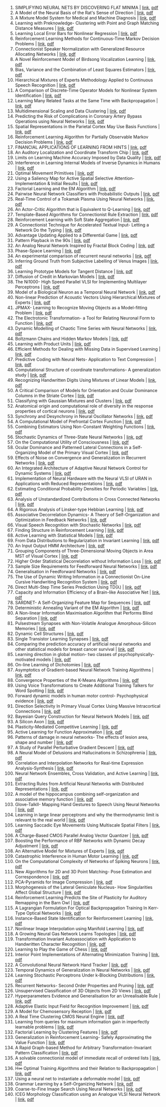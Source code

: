 1. SIMPLIFYING NEURAL NETS BY DISCOVERING FLAT MINIMA | [link](https://papers.nips.cc/paper/1994/hash/01882513d5fa7c329e940dda99b12147-Abstract.html), [pdf](https://papers.nips.cc/paper/1994/file/01882513d5fa7c329e940dda99b12147-Paper.pdf)
2. A Model of the Neural Basis of the Rat's Sense of Direction | [link](https://papers.nips.cc/paper/1994/hash/024d7f84fff11dd7e8d9c510137a2381-Abstract.html), [pdf](https://papers.nips.cc/paper/1994/file/024d7f84fff11dd7e8d9c510137a2381-Paper.pdf)
3. A Mixture Model System for Medical and Machine Diagnosis | [link](https://papers.nips.cc/paper/1994/hash/03e0704b5690a2dee1861dc3ad3316c9-Abstract.html), [pdf](https://papers.nips.cc/paper/1994/file/03e0704b5690a2dee1861dc3ad3316c9-Paper.pdf)
4. Learning with Preknowledge- Clustering with Point and Graph Matching Distance Measures | [link](https://papers.nips.cc/paper/1994/hash/043c3d7e489c69b48737cc0c92d0f3a2-Abstract.html), [pdf](https://papers.nips.cc/paper/1994/file/043c3d7e489c69b48737cc0c92d0f3a2-Paper.pdf)
5. Learning Local Error Bars for Nonlinear Regression | [link](https://papers.nips.cc/paper/1994/hash/061412e4a03c02f9902576ec55ebbe77-Abstract.html), [pdf](https://papers.nips.cc/paper/1994/file/061412e4a03c02f9902576ec55ebbe77-Paper.pdf)
6. Reinforcement Learning Methods for Continuous-Time Markov Decision Problems | [link](https://papers.nips.cc/paper/1994/hash/07871915a8107172b3b5dc15a6574ad3-Abstract.html), [pdf](https://papers.nips.cc/paper/1994/file/07871915a8107172b3b5dc15a6574ad3-Paper.pdf)
7. Connectionist Speaker Normalization with Generalized Resource Allocating Networks | [link](https://papers.nips.cc/paper/1994/hash/08fe2621d8e716b02ec0da35256a998d-Abstract.html), [pdf](https://papers.nips.cc/paper/1994/file/08fe2621d8e716b02ec0da35256a998d-Paper.pdf)
8. A Novel Reinforcement Model of Birdsong Vocalization Learning | [link](https://papers.nips.cc/paper/1994/hash/0a113ef6b61820daa5611c870ed8d5ee-Abstract.html), [pdf](https://papers.nips.cc/paper/1994/file/0a113ef6b61820daa5611c870ed8d5ee-Paper.pdf)
9. Bias, Variance and the Combination of Least Squares Estimators | [link](https://papers.nips.cc/paper/1994/hash/0b8aff0438617c055eb55f0ba5d226fa-Abstract.html), [pdf](https://papers.nips.cc/paper/1994/file/0b8aff0438617c055eb55f0ba5d226fa-Paper.pdf)
10. Hierarchical Mixtures of Experts Methodology Applied to Continuous Speech Recognition | [link](https://papers.nips.cc/paper/1994/hash/0d0871f0806eae32d30983b62252da50-Abstract.html), [pdf](https://papers.nips.cc/paper/1994/file/0d0871f0806eae32d30983b62252da50-Paper.pdf)
11. A Comparison of Discrete-Time Operator Models for Nonlinear System Identification | [link](https://papers.nips.cc/paper/1994/hash/0efe32849d230d7f53049ddc4a4b0c60-Abstract.html), [pdf](https://papers.nips.cc/paper/1994/file/0efe32849d230d7f53049ddc4a4b0c60-Paper.pdf)
12. Learning Many Related Tasks at the Same Time with Backpropagation | [link](https://papers.nips.cc/paper/1994/hash/0f840be9b8db4d3fbd5ba2ce59211f55-Abstract.html), [pdf](https://papers.nips.cc/paper/1994/file/0f840be9b8db4d3fbd5ba2ce59211f55-Paper.pdf)
13. Multidimensional Scaling and Data Clustering | [link](https://papers.nips.cc/paper/1994/hash/1587965fb4d4b5afe8428a4a024feb0d-Abstract.html), [pdf](https://papers.nips.cc/paper/1994/file/1587965fb4d4b5afe8428a4a024feb0d-Paper.pdf)
14. Predicting the Risk of Complications in Coronary Artery Bypass Operations using Neural Networks | [link](https://papers.nips.cc/paper/1994/hash/168908dd3227b8358eababa07fcaf091-Abstract.html), [pdf](https://papers.nips.cc/paper/1994/file/168908dd3227b8358eababa07fcaf091-Paper.pdf)
15. Spatial Representations in the Parietal Cortex May Use Basis Functions | [link](https://papers.nips.cc/paper/1994/hash/170c944978496731ba71f34c25826a34-Abstract.html), [pdf](https://papers.nips.cc/paper/1994/file/170c944978496731ba71f34c25826a34-Paper.pdf)
16. Reinforcement Learning Algorithm for Partially Observable Markov Decision Problems | [link](https://papers.nips.cc/paper/1994/hash/1c1d4df596d01da60385f0bb17a4a9e0-Abstract.html), [pdf](https://papers.nips.cc/paper/1994/file/1c1d4df596d01da60385f0bb17a4a9e0-Paper.pdf)
17. FINANCIAL APPLICATIONS OF LEARNING FROM HINTS | [link](https://papers.nips.cc/paper/1994/hash/1cc3633c579a90cfdd895e64021e2163-Abstract.html), [pdf](https://papers.nips.cc/paper/1994/file/1cc3633c579a90cfdd895e64021e2163-Paper.pdf)
18. An Auditory Localization and Coordinate Transform Chip | [link](https://papers.nips.cc/paper/1994/hash/1ce927f875864094e3906a4a0b5ece68-Abstract.html), [pdf](https://papers.nips.cc/paper/1994/file/1ce927f875864094e3906a4a0b5ece68-Paper.pdf)
19. Limits on Learning Machine Accuracy Imposed by Data Quality | [link](https://papers.nips.cc/paper/1994/hash/1e056d2b0ebd5c878c550da6ac5d3724-Abstract.html), [pdf](https://papers.nips.cc/paper/1994/file/1e056d2b0ebd5c878c550da6ac5d3724-Paper.pdf)
20. Interference in Learning Internal Models of Inverse Dynamics in Humans | [link](https://papers.nips.cc/paper/1994/hash/1e48c4420b7073bc11916c6c1de226bb-Abstract.html), [pdf](https://papers.nips.cc/paper/1994/file/1e48c4420b7073bc11916c6c1de226bb-Paper.pdf)
21. Optimal Movement Primitives | [link](https://papers.nips.cc/paper/1994/hash/1f4477bad7af3616c1f933a02bfabe4e-Abstract.html), [pdf](https://papers.nips.cc/paper/1994/file/1f4477bad7af3616c1f933a02bfabe4e-Paper.pdf)
22. Using a Saliency Map for Active Spatial Selective Attention- Implementation & Initial Results | [link](https://papers.nips.cc/paper/1994/hash/1f50893f80d6830d62765ffad7721742-Abstract.html), [pdf](https://papers.nips.cc/paper/1994/file/1f50893f80d6830d62765ffad7721742-Paper.pdf)
23. Factorial Learning and the EM Algorithm | [link](https://papers.nips.cc/paper/1994/hash/20aee3a5f4643755a79ee5f6a73050ac-Abstract.html), [pdf](https://papers.nips.cc/paper/1994/file/20aee3a5f4643755a79ee5f6a73050ac-Paper.pdf)
24. Pairwise Neural Network Classifiers with Probabilistic Outputs | [link](https://papers.nips.cc/paper/1994/hash/210f760a89db30aa72ca258a3483cc7f-Abstract.html), [pdf](https://papers.nips.cc/paper/1994/file/210f760a89db30aa72ca258a3483cc7f-Paper.pdf)
25. Real-Time Control of a Tokamak Plasma Using Neural Networks | [link](https://papers.nips.cc/paper/1994/hash/2387337ba1e0b0249ba90f55b2ba2521-Abstract.html), [pdf](https://papers.nips.cc/paper/1994/file/2387337ba1e0b0249ba90f55b2ba2521-Paper.pdf)
26. An Actor-Critic Algorithm that is Equivalent to Q-Learning | [link](https://papers.nips.cc/paper/1994/hash/23ce1851341ec1fa9e0c259de10bf87c-Abstract.html), [pdf](https://papers.nips.cc/paper/1994/file/23ce1851341ec1fa9e0c259de10bf87c-Paper.pdf)
27. Template-Based Algorithms for Connectionist Rule Extraction | [link](https://papers.nips.cc/paper/1994/hash/24896ee4c6526356cc127852413ea3b4-Abstract.html), [pdf](https://papers.nips.cc/paper/1994/file/24896ee4c6526356cc127852413ea3b4-Paper.pdf)
28. Reinforcement Learning with Soft State Aggregation | [link](https://papers.nips.cc/paper/1994/hash/287e03db1d99e0ec2edb90d079e142f3-Abstract.html), [pdf](https://papers.nips.cc/paper/1994/file/287e03db1d99e0ec2edb90d079e142f3-Paper.pdf)
29. A Connectionist Technique for Accelerated Textual Input- Letting a Network Do the Typing | [link](https://papers.nips.cc/paper/1994/hash/298923c8190045e91288b430794814c4-Abstract.html), [pdf](https://papers.nips.cc/paper/1994/file/298923c8190045e91288b430794814c4-Paper.pdf)
30. Advantage Updating Applied to a Differential Game | [link](https://papers.nips.cc/paper/1994/hash/2a9d121cd9c3a1832bb6d2cc6bd7a8a7-Abstract.html), [pdf](https://papers.nips.cc/paper/1994/file/2a9d121cd9c3a1832bb6d2cc6bd7a8a7-Paper.pdf)
31. Pattern Playback in the 90s | [link](https://papers.nips.cc/paper/1994/hash/2ab56412b1163ee131e1246da0955bd1-Abstract.html), [pdf](https://papers.nips.cc/paper/1994/file/2ab56412b1163ee131e1246da0955bd1-Paper.pdf)
32. An Analog Neural Network Inspired by Fractal Block Coding | [link](https://papers.nips.cc/paper/1994/hash/2ba596643cbbbc20318224181fa46b28-Abstract.html), [pdf](https://papers.nips.cc/paper/1994/file/2ba596643cbbbc20318224181fa46b28-Paper.pdf)
33. Phase-Space Learning | [link](https://papers.nips.cc/paper/1994/hash/2f885d0fbe2e131bfc9d98363e55d1d4-Abstract.html), [pdf](https://papers.nips.cc/paper/1994/file/2f885d0fbe2e131bfc9d98363e55d1d4-Paper.pdf)
34. An experimental comparison of recurrent neural networks | [link](https://papers.nips.cc/paper/1994/hash/31b3b31a1c2f8a370206f111127c0dbd-Abstract.html), [pdf](https://papers.nips.cc/paper/1994/file/31b3b31a1c2f8a370206f111127c0dbd-Paper.pdf)
35. Inferring Ground Truth from Subjective Labelling of Venus Images | [link](https://papers.nips.cc/paper/1994/hash/3cef96dcc9b8035d23f69e30bb19218a-Abstract.html), [pdf](https://papers.nips.cc/paper/1994/file/3cef96dcc9b8035d23f69e30bb19218a-Paper.pdf)
36. Learning Prototype Models for Tangent Distance | [link](https://papers.nips.cc/paper/1994/hash/3df1d4b96d8976ff5986393e8767f5b2-Abstract.html), [pdf](https://papers.nips.cc/paper/1994/file/3df1d4b96d8976ff5986393e8767f5b2-Paper.pdf)
37. Diffusion of Credit in Markovian Models | [link](https://papers.nips.cc/paper/1994/hash/3e89ebdb49f712c7d90d1b39e348bbbf-Abstract.html), [pdf](https://papers.nips.cc/paper/1994/file/3e89ebdb49f712c7d90d1b39e348bbbf-Paper.pdf)
38. The Ni1000- High Speed Parallel VLSI for Implementing Multilayer Perceptrons | [link](https://papers.nips.cc/paper/1994/hash/430c3626b879b4005d41b8a46172e0c0-Abstract.html), [pdf](https://papers.nips.cc/paper/1994/file/430c3626b879b4005d41b8a46172e0c0-Paper.pdf)
39. Model of a Biological Neuron as a Temporal Neural Network | [link](https://papers.nips.cc/paper/1994/hash/4311359ed4969e8401880e3c1836fbe1-Abstract.html), [pdf](https://papers.nips.cc/paper/1994/file/4311359ed4969e8401880e3c1836fbe1-Paper.pdf)
40. Non-linear Prediction of Acoustic Vectors Using Hierarchical Mixtures of Experts | [link](https://papers.nips.cc/paper/1994/hash/437d7d1d97917cd627a34a6a0fb41136-Abstract.html), [pdf](https://papers.nips.cc/paper/1994/file/437d7d1d97917cd627a34a6a0fb41136-Paper.pdf)
41. JPMAX- Learning to Recognize Moving Objects as a Model-fitting Problem | [link](https://papers.nips.cc/paper/1994/hash/4b0250793549726d5c1ea3906726ebfe-Abstract.html), [pdf](https://papers.nips.cc/paper/1994/file/4b0250793549726d5c1ea3906726ebfe-Paper.pdf)
42. The Electrotonic Transformation- a Tool for Relating Neuronal Form to Function | [link](https://papers.nips.cc/paper/1994/hash/4b6538a44a1dfdc2b83477cd76dee98e-Abstract.html), [pdf](https://papers.nips.cc/paper/1994/file/4b6538a44a1dfdc2b83477cd76dee98e-Paper.pdf)
43. Dynamic Modelling of Chaotic Time Series with Neural Networks | [link](https://papers.nips.cc/paper/1994/hash/4daa3db355ef2b0e64b472968cb70f0d-Abstract.html), [pdf](https://papers.nips.cc/paper/1994/file/4daa3db355ef2b0e64b472968cb70f0d-Paper.pdf)
44. Boltzmann Chains and Hidden Markov Models | [link](https://papers.nips.cc/paper/1994/hash/4e0cb6fb5fb446d1c92ede2ed8780188-Abstract.html), [pdf](https://papers.nips.cc/paper/1994/file/4e0cb6fb5fb446d1c92ede2ed8780188-Paper.pdf)
45. Learning with Product Units | [link](https://papers.nips.cc/paper/1994/hash/4fac9ba115140ac4f1c22da82aa0bc7f-Abstract.html), [pdf](https://papers.nips.cc/paper/1994/file/4fac9ba115140ac4f1c22da82aa0bc7f-Paper.pdf)
46. Efficient Methods for Dealing with Missing Data in Supervised Learning | [link](https://papers.nips.cc/paper/1994/hash/54a367d629152b720749e187b3eaa11b-Abstract.html), [pdf](https://papers.nips.cc/paper/1994/file/54a367d629152b720749e187b3eaa11b-Paper.pdf)
47. Predictive Coding with Neural Nets- Application to Text Compression | [link](https://papers.nips.cc/paper/1994/hash/5705e1164a8394aace6018e27d20d237-Abstract.html), [pdf](https://papers.nips.cc/paper/1994/file/5705e1164a8394aace6018e27d20d237-Paper.pdf)
48. Computational Structure of coordinate transformations- A generalization study | [link](https://papers.nips.cc/paper/1994/hash/58e4d44e550d0f7ee0a23d6b02d9b0db-Abstract.html), [pdf](https://papers.nips.cc/paper/1994/file/58e4d44e550d0f7ee0a23d6b02d9b0db-Paper.pdf)
49. Recognizing Handwritten Digits Using Mixtures of Linear Models | [link](https://papers.nips.cc/paper/1994/hash/5c936263f3428a40227908d5a3847c0b-Abstract.html), [pdf](https://papers.nips.cc/paper/1994/file/5c936263f3428a40227908d5a3847c0b-Paper.pdf)
50. A Critical Comparison of Models for Orientation and Ocular Dominance Columns in the Striate Cortex | [link](https://papers.nips.cc/paper/1994/hash/5d616dd38211ebb5d6ec52986674b6e4-Abstract.html), [pdf](https://papers.nips.cc/paper/1994/file/5d616dd38211ebb5d6ec52986674b6e4-Paper.pdf)
51. Classifying with Gaussian Mixtures and Clusters | [link](https://papers.nips.cc/paper/1994/hash/621461af90cadfdaf0e8d4cc25129f91-Abstract.html), [pdf](https://papers.nips.cc/paper/1994/file/621461af90cadfdaf0e8d4cc25129f91-Paper.pdf)
52. Anatomical origin and computational role of diversity in the response properties of cortical neurons | [link](https://papers.nips.cc/paper/1994/hash/6395ebd0f4b478145ecfbaf939454fa4-Abstract.html), [pdf](https://papers.nips.cc/paper/1994/file/6395ebd0f4b478145ecfbaf939454fa4-Paper.pdf)
53. Synchrony and Desynchrony in Neural Oscillator Networks | [link](https://papers.nips.cc/paper/1994/hash/64223ccf70bbb65a3a4aceac37e21016-Abstract.html), [pdf](https://papers.nips.cc/paper/1994/file/64223ccf70bbb65a3a4aceac37e21016-Paper.pdf)
54. A Computational Model of Prefrontal Cortex Function | [link](https://papers.nips.cc/paper/1994/hash/65cc2c8205a05d7379fa3a6386f710e1-Abstract.html), [pdf](https://papers.nips.cc/paper/1994/file/65cc2c8205a05d7379fa3a6386f710e1-Paper.pdf)
55. Combining Estimators Using Non-Constant Weighting Functions | [link](https://papers.nips.cc/paper/1994/hash/6602294be910b1e3c4571bd98c4d5484-Abstract.html), [pdf](https://papers.nips.cc/paper/1994/file/6602294be910b1e3c4571bd98c4d5484-Paper.pdf)
56. Stochastic Dynamics of Three-State Neural Networks | [link](https://papers.nips.cc/paper/1994/hash/692f93be8c7a41525c0baf2076aecfb4-Abstract.html), [pdf](https://papers.nips.cc/paper/1994/file/692f93be8c7a41525c0baf2076aecfb4-Paper.pdf)
57. On the Computational Utility of Consciousness | [link](https://papers.nips.cc/paper/1994/hash/6aab1270668d8cac7cef2566a1c5f569-Abstract.html), [pdf](https://papers.nips.cc/paper/1994/file/6aab1270668d8cac7cef2566a1c5f569-Paper.pdf)
58. Ocular Dominance and Patterned Lateral Connections in a Self-Organizing Model of the Primary Visual Cortex | [link](https://papers.nips.cc/paper/1994/hash/6b180037abbebea991d8b1232f8a8ca9-Abstract.html), [pdf](https://papers.nips.cc/paper/1994/file/6b180037abbebea991d8b1232f8a8ca9-Paper.pdf)
59. Effects of Noise on Convergence and Generalization in Recurrent Networks | [link](https://papers.nips.cc/paper/1994/hash/6c3cf77d52820cd0fe646d38bc2145ca-Abstract.html), [pdf](https://papers.nips.cc/paper/1994/file/6c3cf77d52820cd0fe646d38bc2145ca-Paper.pdf)
60. An Integrated Architecture of Adaptive Neural Network Control for Dynamic Systems | [link](https://papers.nips.cc/paper/1994/hash/6cfe0e6127fa25df2a0ef2ae1067d915-Abstract.html), [pdf](https://papers.nips.cc/paper/1994/file/6cfe0e6127fa25df2a0ef2ae1067d915-Paper.pdf)
61. Implementation of Neural Hardware with the Neural VLSI of URAN in Applications with Reduced Representations | [link](https://papers.nips.cc/paper/1994/hash/704afe073992cbe4813cae2f7715336f-Abstract.html), [pdf](https://papers.nips.cc/paper/1994/file/704afe073992cbe4813cae2f7715336f-Paper.pdf)
62. Estimating Conditional Probability Densities for Periodic Variables | [link](https://papers.nips.cc/paper/1994/hash/74bba22728b6185eec06286af6bec36d-Abstract.html), [pdf](https://papers.nips.cc/paper/1994/file/74bba22728b6185eec06286af6bec36d-Paper.pdf)
63. Analysis of Unstandardized Contributions in Cross Connected Networks | [link](https://papers.nips.cc/paper/1994/hash/7504adad8bb96320eb3afdd4df6e1f60-Abstract.html), [pdf](https://papers.nips.cc/paper/1994/file/7504adad8bb96320eb3afdd4df6e1f60-Paper.pdf)
64. A Rigorous Analysis of Linsker-type Hebbian Learning | [link](https://papers.nips.cc/paper/1994/hash/7634ea65a4e6d9041cfd3f7de18e334a-Abstract.html), [pdf](https://papers.nips.cc/paper/1994/file/7634ea65a4e6d9041cfd3f7de18e334a-Paper.pdf)
65. Associative Decorrelation Dynamics- A Theory of Self-Organization and Optimization in Feedback Networks | [link](https://papers.nips.cc/paper/1994/hash/766d856ef1a6b02f93d894415e6bfa0e-Abstract.html), [pdf](https://papers.nips.cc/paper/1994/file/766d856ef1a6b02f93d894415e6bfa0e-Paper.pdf)
66. Visual Speech Recognition with Stochastic Networks | [link](https://papers.nips.cc/paper/1994/hash/7b13b2203029ed80337f27127a9f1d28-Abstract.html), [pdf](https://papers.nips.cc/paper/1994/file/7b13b2203029ed80337f27127a9f1d28-Paper.pdf)
67. Finding Structure in Reinforcement Learning | [link](https://papers.nips.cc/paper/1994/hash/7ce3284b743aefde80ffd9aec500e085-Abstract.html), [pdf](https://papers.nips.cc/paper/1994/file/7ce3284b743aefde80ffd9aec500e085-Paper.pdf)
68. Active Learning with Statistical Models | [link](https://papers.nips.cc/paper/1994/hash/7f975a56c761db6506eca0b37ce6ec87-Abstract.html), [pdf](https://papers.nips.cc/paper/1994/file/7f975a56c761db6506eca0b37ce6ec87-Paper.pdf)
69. From Data Distributions to Regularization in Invariant Learning | [link](https://papers.nips.cc/paper/1994/hash/7fa732b517cbed14a48843d74526c11a-Abstract.html), [pdf](https://papers.nips.cc/paper/1994/file/7fa732b517cbed14a48843d74526c11a-Paper.pdf)
70. An Input Output HMM Architecture | [link](https://papers.nips.cc/paper/1994/hash/8065d07da4a77621450aa84fee5656d9-Abstract.html), [pdf](https://papers.nips.cc/paper/1994/file/8065d07da4a77621450aa84fee5656d9-Paper.pdf)
71. Grouping Components of Three-Dimensional Moving Objects in Area MST of Visual Cortex | [link](https://papers.nips.cc/paper/1994/hash/860320be12a1c050cd7731794e231bd3-Abstract.html), [pdf](https://papers.nips.cc/paper/1994/file/860320be12a1c050cd7731794e231bd3-Paper.pdf)
72. Higher Order Statistical Decorrelation without Information Loss | [link](https://papers.nips.cc/paper/1994/hash/892c91e0a653ba19df81a90f89d99bcd-Abstract.html), [pdf](https://papers.nips.cc/paper/1994/file/892c91e0a653ba19df81a90f89d99bcd-Paper.pdf)
73. Sample Size Requirements for Feedforward Neural Networks | [link](https://papers.nips.cc/paper/1994/hash/89fcd07f20b6785b92134bd6c1d0fa42-Abstract.html), [pdf](https://papers.nips.cc/paper/1994/file/89fcd07f20b6785b92134bd6c1d0fa42-Paper.pdf)
74. Generalisation in Feedforward Networks | [link](https://papers.nips.cc/paper/1994/hash/8b5040a8a5baf3e0e67386c2e3a9b903-Abstract.html), [pdf](https://papers.nips.cc/paper/1994/file/8b5040a8a5baf3e0e67386c2e3a9b903-Paper.pdf)
75. The Use of Dynamic Writing Information in a Connectionist On-Line Cursive Handwriting Recognition System | [link](https://papers.nips.cc/paper/1994/hash/8b6dd7db9af49e67306feb59a8bdc52c-Abstract.html), [pdf](https://papers.nips.cc/paper/1994/file/8b6dd7db9af49e67306feb59a8bdc52c-Paper.pdf)
76. Direct Multi-Step Time Series Prediction Using TD(λ) | [link](https://papers.nips.cc/paper/1994/hash/8d6dc35e506fc23349dd10ee68dabb64-Abstract.html), [pdf](https://papers.nips.cc/paper/1994/file/8d6dc35e506fc23349dd10ee68dabb64-Paper.pdf)
77. Capacity and Information Efficiency of a Brain-like Associative Net | [link](https://papers.nips.cc/paper/1994/hash/8f468c873a32bb0619eaeb2050ba45d1-Abstract.html), [pdf](https://papers.nips.cc/paper/1994/file/8f468c873a32bb0619eaeb2050ba45d1-Paper.pdf)
78. SARDNET- A Self-Organizing Feature Map for Sequences | [link](https://papers.nips.cc/paper/1994/hash/90794e3b050f815354e3e29e977a88ab-Abstract.html), [pdf](https://papers.nips.cc/paper/1994/file/90794e3b050f815354e3e29e977a88ab-Paper.pdf)
79. Deterministic Annealing Variant of the EM Algorithm | [link](https://papers.nips.cc/paper/1994/hash/92262bf907af914b95a0fc33c3f33bf6-Abstract.html), [pdf](https://papers.nips.cc/paper/1994/file/92262bf907af914b95a0fc33c3f33bf6-Paper.pdf)
80. A Non-linear Information Maximisation Algorithm that Performs Blind Separation | [link](https://papers.nips.cc/paper/1994/hash/9232fe81225bcaef853ae32870a2b0fe-Abstract.html), [pdf](https://papers.nips.cc/paper/1994/file/9232fe81225bcaef853ae32870a2b0fe-Paper.pdf)
81. Pulsestream Synapses with Non-Volatile Analogue Amorphous-Silicon Memories | [link](https://papers.nips.cc/paper/1994/hash/9246444d94f081e3549803b928260f56-Abstract.html), [pdf](https://papers.nips.cc/paper/1994/file/9246444d94f081e3549803b928260f56-Paper.pdf)
82. Dynamic Cell Structures | [link](https://papers.nips.cc/paper/1994/hash/92977ae4d2ba21425a59afb269c2a14e-Abstract.html), [pdf](https://papers.nips.cc/paper/1994/file/92977ae4d2ba21425a59afb269c2a14e-Paper.pdf)
83. Single Transistor Learning Synapses | [link](https://papers.nips.cc/paper/1994/hash/934815ad542a4a7c5e8a2dfa04fea9f5-Abstract.html), [pdf](https://papers.nips.cc/paper/1994/file/934815ad542a4a7c5e8a2dfa04fea9f5-Paper.pdf)
84. Comparing the prediction accuracy of artificial neural networks and other statistical models for breast cancer survival | [link](https://papers.nips.cc/paper/1994/hash/9908279ebbf1f9b250ba689db6a0222b-Abstract.html), [pdf](https://papers.nips.cc/paper/1994/file/9908279ebbf1f9b250ba689db6a0222b-Paper.pdf)
85. Learning direction in global motion- two classes of psychophysically-motivated models | [link](https://papers.nips.cc/paper/1994/hash/9ab0d88431732957a618d4a469a0d4c3-Abstract.html), [pdf](https://papers.nips.cc/paper/1994/file/9ab0d88431732957a618d4a469a0d4c3-Paper.pdf)
86. On-line Learning of Dichotomies | [link](https://papers.nips.cc/paper/1994/hash/9c01802ddb981e6bcfbec0f0516b8e35-Abstract.html), [pdf](https://papers.nips.cc/paper/1994/file/9c01802ddb981e6bcfbec0f0516b8e35-Paper.pdf)
87. Asymptotics of Gradient-based Neural Network Training Algorithms | [link](https://papers.nips.cc/paper/1994/hash/9f53d83ec0691550f7d2507d57f4f5a2-Abstract.html), [pdf](https://papers.nips.cc/paper/1994/file/9f53d83ec0691550f7d2507d57f4f5a2-Paper.pdf)
88. Convergence Properties of the K-Means Algorithms | [link](https://papers.nips.cc/paper/1994/hash/a1140a3d0df1c81e24ae954d935e8926-Abstract.html), [pdf](https://papers.nips.cc/paper/1994/file/a1140a3d0df1c81e24ae954d935e8926-Paper.pdf)
89. Using Voice Transformations to Create Additional Training Talkers for Word Spotting | [link](https://papers.nips.cc/paper/1994/hash/a3d68b461bd9d3533ee1dd3ce4628ed4-Abstract.html), [pdf](https://papers.nips.cc/paper/1994/file/a3d68b461bd9d3533ee1dd3ce4628ed4-Paper.pdf)
90. Forward dynamic models in human motor control- Psychophysical evidence | [link](https://papers.nips.cc/paper/1994/hash/a4300b002bcfb71f291dac175d52df94-Abstract.html), [pdf](https://papers.nips.cc/paper/1994/file/a4300b002bcfb71f291dac175d52df94-Paper.pdf)
91. Direction Selectivity In Primary Visual Cortex Using Massive Intracortical Connections | [link](https://papers.nips.cc/paper/1994/hash/a64c94baaf368e1840a1324e839230de-Abstract.html), [pdf](https://papers.nips.cc/paper/1994/file/a64c94baaf368e1840a1324e839230de-Paper.pdf)
92. Bayesian Query Construction for Neural Network Models | [link](https://papers.nips.cc/paper/1994/hash/a9b7ba70783b617e9998dc4dd82eb3c5-Abstract.html), [pdf](https://papers.nips.cc/paper/1994/file/a9b7ba70783b617e9998dc4dd82eb3c5-Paper.pdf)
93. A Silicon Axon | [link](https://papers.nips.cc/paper/1994/hash/aa169b49b583a2b5af89203c2b78c67c-Abstract.html), [pdf](https://papers.nips.cc/paper/1994/file/aa169b49b583a2b5af89203c2b78c67c-Paper.pdf)
94. Plasticity-Mediated Competitive Learning | [link](https://papers.nips.cc/paper/1994/hash/aa68c75c4a77c87f97fb686b2f068676-Abstract.html), [pdf](https://papers.nips.cc/paper/1994/file/aa68c75c4a77c87f97fb686b2f068676-Paper.pdf)
95. Active Learning for Function Approximation | [link](https://papers.nips.cc/paper/1994/hash/acf4b89d3d503d8252c9c4ba75ddbf6d-Abstract.html), [pdf](https://papers.nips.cc/paper/1994/file/acf4b89d3d503d8252c9c4ba75ddbf6d-Paper.pdf)
96. Patterns of damage in neural networks- The effects of lesion area, shape and number | [link](https://papers.nips.cc/paper/1994/hash/b55ec28c52d5f6205684a473a2193564-Abstract.html), [pdf](https://papers.nips.cc/paper/1994/file/b55ec28c52d5f6205684a473a2193564-Paper.pdf)
97. A Study of Parallel Perturbative Gradient Descent | [link](https://papers.nips.cc/paper/1994/hash/b56a18e0eacdf51aa2a5306b0f533204-Abstract.html), [pdf](https://papers.nips.cc/paper/1994/file/b56a18e0eacdf51aa2a5306b0f533204-Paper.pdf)
98. A Neural Model of Delusions and Hallucinations in Schizophrenia | [link](https://papers.nips.cc/paper/1994/hash/b6a1085a27ab7bff7550f8a3bd017df8-Abstract.html), [pdf](https://papers.nips.cc/paper/1994/file/b6a1085a27ab7bff7550f8a3bd017df8-Paper.pdf)
99. Correlation and Interpolation Networks for Real-time Expression Analysis-Synthesis | [link](https://papers.nips.cc/paper/1994/hash/b706835de79a2b4e80506f582af3676a-Abstract.html), [pdf](https://papers.nips.cc/paper/1994/file/b706835de79a2b4e80506f582af3676a-Paper.pdf)
100. Neural Network Ensembles, Cross Validation, and Active Learning | [link](https://papers.nips.cc/paper/1994/hash/b8c37e33defde51cf91e1e03e51657da-Abstract.html), [pdf](https://papers.nips.cc/paper/1994/file/b8c37e33defde51cf91e1e03e51657da-Paper.pdf)
101. Extracting Rules from Artificial Neural Networks with Distributed Representations | [link](https://papers.nips.cc/paper/1994/hash/bea5955b308361a1b07bc55042e25e54-Abstract.html), [pdf](https://papers.nips.cc/paper/1994/file/bea5955b308361a1b07bc55042e25e54-Paper.pdf)
102. A model of the hippocampus combining self-organization and associative memory function | [link](https://papers.nips.cc/paper/1994/hash/c22abfa379f38b5b0411bc11fa9bf92f-Abstract.html), [pdf](https://papers.nips.cc/paper/1994/file/c22abfa379f38b5b0411bc11fa9bf92f-Paper.pdf)
103. Glove-TalkII- Mapping Hand Gestures to Speech Using Neural Networks | [link](https://papers.nips.cc/paper/1994/hash/c2aee86157b4a40b78132f1e71a9e6f1-Abstract.html), [pdf](https://papers.nips.cc/paper/1994/file/c2aee86157b4a40b78132f1e71a9e6f1-Paper.pdf)
104. Learning in large linear perceptrons and why the thermodynamic limit is relevant to the real world | [link](https://papers.nips.cc/paper/1994/hash/c32d9bf27a3da7ec8163957080c8628e-Abstract.html), [pdf](https://papers.nips.cc/paper/1994/file/c32d9bf27a3da7ec8163957080c8628e-Paper.pdf)
105. Learning Saccadic Eye Movements Using Multiscale Spatial Filters | [link](https://papers.nips.cc/paper/1994/hash/c4015b7f368e6b4871809f49debe0579-Abstract.html), [pdf](https://papers.nips.cc/paper/1994/file/c4015b7f368e6b4871809f49debe0579-Paper.pdf)
106. A Charge-Based CMOS Parallel Analog Vector Quantizer | [link](https://papers.nips.cc/paper/1994/hash/c4b31ce7d95c75ca70d50c19aef08bf1-Abstract.html), [pdf](https://papers.nips.cc/paper/1994/file/c4b31ce7d95c75ca70d50c19aef08bf1-Paper.pdf)
107. Boosting the Performance of RBF Networks with Dynamic Decay Adjustment | [link](https://papers.nips.cc/paper/1994/hash/c8c41c4a18675a74e01c8a20e8a0f662-Abstract.html), [pdf](https://papers.nips.cc/paper/1994/file/c8c41c4a18675a74e01c8a20e8a0f662-Paper.pdf)
108. An Alternative Model for Mixtures of Experts | [link](https://papers.nips.cc/paper/1994/hash/c8fbbc86abe8bd6a5eb6a3b4d0411301-Abstract.html), [pdf](https://papers.nips.cc/paper/1994/file/c8fbbc86abe8bd6a5eb6a3b4d0411301-Paper.pdf)
109. Catastrophic Interference in Human Motor Learning | [link](https://papers.nips.cc/paper/1994/hash/ca75910166da03ff9d4655a0338e6b09-Abstract.html), [pdf](https://papers.nips.cc/paper/1994/file/ca75910166da03ff9d4655a0338e6b09-Paper.pdf)
110. On the Computational Complexity of Networks of Spiking Neurons | [link](https://papers.nips.cc/paper/1994/hash/cbb6a3b884f4f88b3a8e3d44c636cbd8-Abstract.html), [pdf](https://papers.nips.cc/paper/1994/file/cbb6a3b884f4f88b3a8e3d44c636cbd8-Paper.pdf)
111. New Algorithms for 2D and 3D Point Matching- Pose Estimation and Correspondence | [link](https://papers.nips.cc/paper/1994/hash/cc1aa436277138f61cda703991069eaf-Abstract.html), [pdf](https://papers.nips.cc/paper/1994/file/cc1aa436277138f61cda703991069eaf-Paper.pdf)
112. PCA-Pyramids for Image Compression | [link](https://papers.nips.cc/paper/1994/hash/ccc0aa1b81bf81e16c676ddb977c5881-Abstract.html), [pdf](https://papers.nips.cc/paper/1994/file/ccc0aa1b81bf81e16c676ddb977c5881-Paper.pdf)
113. Morphogenesis of the Lateral Geniculate Nucleus- How Singularities Affect Global Structure | [link](https://papers.nips.cc/paper/1994/hash/cfbce4c1d7c425baf21d6b6f2babe6be-Abstract.html), [pdf](https://papers.nips.cc/paper/1994/file/cfbce4c1d7c425baf21d6b6f2babe6be-Paper.pdf)
114. Reinforcement Learning Predicts the Site of Plasticity for Auditory Remapping in the Barn Owl | [link](https://papers.nips.cc/paper/1994/hash/d045c59a90d7587d8d671b5f5aec4e7c-Abstract.html), [pdf](https://papers.nips.cc/paper/1994/file/d045c59a90d7587d8d671b5f5aec4e7c-Paper.pdf)
115. A Lagrangian Formulation For Optical Backpropagation Training In Kerr-Type Optical Networks | [link](https://papers.nips.cc/paper/1994/hash/d240e3d38a8882ecad8633c8f9c78c9b-Abstract.html), [pdf](https://papers.nips.cc/paper/1994/file/d240e3d38a8882ecad8633c8f9c78c9b-Paper.pdf)
116. Instance-Based State Identification for Reinforcement Learning | [link](https://papers.nips.cc/paper/1994/hash/d2ed45a52bc0edfa11c2064e9edee8bf-Abstract.html), [pdf](https://papers.nips.cc/paper/1994/file/d2ed45a52bc0edfa11c2064e9edee8bf-Paper.pdf)
117. Nonlinear Image Interpolation using Manifold Learning | [link](https://papers.nips.cc/paper/1994/hash/d516b13671a4179d9b7b458a6ebdeb92-Abstract.html), [pdf](https://papers.nips.cc/paper/1994/file/d516b13671a4179d9b7b458a6ebdeb92-Paper.pdf)
118. A Growing Neural Gas Network Learns Topologies | [link](https://papers.nips.cc/paper/1994/hash/d56b9fc4b0f1be8871f5e1c40c0067e7-Abstract.html), [pdf](https://papers.nips.cc/paper/1994/file/d56b9fc4b0f1be8871f5e1c40c0067e7-Paper.pdf)
119. Transformation Invariant Autoassociation with Application to Handwritten Character Recognition | [link](https://papers.nips.cc/paper/1994/hash/d707329bece455a462b58ce00d1194c9-Abstract.html), [pdf](https://papers.nips.cc/paper/1994/file/d707329bece455a462b58ce00d1194c9-Paper.pdf)
120. Learning to Play the Game of Chess | [link](https://papers.nips.cc/paper/1994/hash/d7322ed717dedf1eb4e6e52a37ea7bcd-Abstract.html), [pdf](https://papers.nips.cc/paper/1994/file/d7322ed717dedf1eb4e6e52a37ea7bcd-Paper.pdf)
121. Interior Point Implementations of Alternating Minimization Training | [link](https://papers.nips.cc/paper/1994/hash/d79aac075930c83c2f1e369a511148fe-Abstract.html), [pdf](https://papers.nips.cc/paper/1994/file/d79aac075930c83c2f1e369a511148fe-Paper.pdf)
122. A Convolutional Neural Network Hand Tracker | [link](https://papers.nips.cc/paper/1994/hash/d93ed5b6db83be78efb0d05ae420158e-Abstract.html), [pdf](https://papers.nips.cc/paper/1994/file/d93ed5b6db83be78efb0d05ae420158e-Paper.pdf)
123. Temporal Dynamics of Generalization in Neural Networks | [link](https://papers.nips.cc/paper/1994/hash/da0d1111d2dc5d489242e60ebcbaf988-Abstract.html), [pdf](https://papers.nips.cc/paper/1994/file/da0d1111d2dc5d489242e60ebcbaf988-Paper.pdf)
124. Learning Stochastic Perceptrons Under k-Blocking Distributions | [link](https://papers.nips.cc/paper/1994/hash/dd8eb9f23fbd362da0e3f4e70b878c16-Abstract.html), [pdf](https://papers.nips.cc/paper/1994/file/dd8eb9f23fbd362da0e3f4e70b878c16-Paper.pdf)
125. Recurrent Networks- Second Order Properties and Pruning | [link](https://papers.nips.cc/paper/1994/hash/df6d2338b2b8fce1ec2f6dda0a630eb0-Abstract.html), [pdf](https://papers.nips.cc/paper/1994/file/df6d2338b2b8fce1ec2f6dda0a630eb0-Paper.pdf)
126. Unsupervised Classification of 3D Objects from 2D Views | [link](https://papers.nips.cc/paper/1994/hash/e205ee2a5de471a70c1fd1b46033a75f-Abstract.html), [pdf](https://papers.nips.cc/paper/1994/file/e205ee2a5de471a70c1fd1b46033a75f-Paper.pdf)
127. Hyperparameters Evidence and Generalisation for an Unrealisable Rule | [link](https://papers.nips.cc/paper/1994/hash/e6cb2a3c14431b55aa50c06529eaa21b-Abstract.html), [pdf](https://papers.nips.cc/paper/1994/file/e6cb2a3c14431b55aa50c06529eaa21b-Paper.pdf)
128. Adaptive Elastic Input Field for Recognition Improvement | [link](https://papers.nips.cc/paper/1994/hash/e744f91c29ec99f0e662c9177946c627-Abstract.html), [pdf](https://papers.nips.cc/paper/1994/file/e744f91c29ec99f0e662c9177946c627-Paper.pdf)
129. A Model for Chemosensory Reception | [link](https://papers.nips.cc/paper/1994/hash/e820a45f1dfc7b95282d10b6087e11c0-Abstract.html), [pdf](https://papers.nips.cc/paper/1994/file/e820a45f1dfc7b95282d10b6087e11c0-Paper.pdf)
130. A Real Time Clustering CMOS Neural Engine | [link](https://papers.nips.cc/paper/1994/hash/ec5aa0b7846082a2415f0902f0da88f2-Abstract.html), [pdf](https://papers.nips.cc/paper/1994/file/ec5aa0b7846082a2415f0902f0da88f2-Paper.pdf)
131. Learning from queries for maximum information gain in imperfectly learnable problems | [link](https://papers.nips.cc/paper/1994/hash/eeb69a3cb92300456b6a5f4162093851-Abstract.html), [pdf](https://papers.nips.cc/paper/1994/file/eeb69a3cb92300456b6a5f4162093851-Paper.pdf)
132. Factorial Learning by Clustering Features | [link](https://papers.nips.cc/paper/1994/hash/ef4e3b775c934dada217712d76f3d51f-Abstract.html), [pdf](https://papers.nips.cc/paper/1994/file/ef4e3b775c934dada217712d76f3d51f-Paper.pdf)
133. Generalization in Reinforcement Learning- Safely Approximating the Value Function | [link](https://papers.nips.cc/paper/1994/hash/ef50c335cca9f340bde656363ebd02fd-Abstract.html), [pdf](https://papers.nips.cc/paper/1994/file/ef50c335cca9f340bde656363ebd02fd-Paper.pdf)
134. A Rapid Graph-based Method for Arbitrary Transformation-Invariant Pattern Classification | [link](https://papers.nips.cc/paper/1994/hash/f33ba15effa5c10e873bf3842afb46a6-Abstract.html), [pdf](https://papers.nips.cc/paper/1994/file/f33ba15effa5c10e873bf3842afb46a6-Paper.pdf)
135. A solvable connectionist model of immediate recall of ordered lists | [link](https://papers.nips.cc/paper/1994/hash/f47d0ad31c4c49061b9e505593e3db98-Abstract.html), [pdf](https://papers.nips.cc/paper/1994/file/f47d0ad31c4c49061b9e505593e3db98-Paper.pdf)
136. H∞ Optimal Training Algorithms and their Relation to Backpropagation | [link](https://papers.nips.cc/paper/1994/hash/f57a2f557b098c43f11ab969efe1504b-Abstract.html), [pdf](https://papers.nips.cc/paper/1994/file/f57a2f557b098c43f11ab969efe1504b-Paper.pdf)
137. Using a neural net to instantiate a deformable model | [link](https://papers.nips.cc/paper/1994/hash/fba9d88164f3e2d9109ee770223212a0-Abstract.html), [pdf](https://papers.nips.cc/paper/1994/file/fba9d88164f3e2d9109ee770223212a0-Paper.pdf)
138. Grammar Learning by a Self-Organizing Network | [link](https://papers.nips.cc/paper/1994/hash/fe7ee8fc1959cc7214fa21c4840dff0a-Abstract.html), [pdf](https://papers.nips.cc/paper/1994/file/fe7ee8fc1959cc7214fa21c4840dff0a-Paper.pdf)
139. Coarse-to-Fine Image Search Using Neural Networks | [link](https://papers.nips.cc/paper/1994/hash/fec8d47d412bcbeece3d9128ae855a7a-Abstract.html), [pdf](https://papers.nips.cc/paper/1994/file/fec8d47d412bcbeece3d9128ae855a7a-Paper.pdf)
140. ICEG Morphology Classification using an Analogue VLSI Neural Network | [link](https://papers.nips.cc/paper/1994/hash/fed33392d3a48aa149a87a38b875ba4a-Abstract.html), [pdf](https://papers.nips.cc/paper/1994/file/fed33392d3a48aa149a87a38b875ba4a-Paper.pdf)